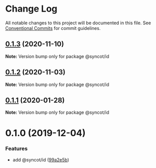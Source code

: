 # Change Log

All notable changes to this project will be documented in this file.
See [Conventional Commits](https://conventionalcommits.org) for commit guidelines.

## [0.1.3](https://github.com/SyncOT/SyncOT/compare/@syncot/id@0.1.2...@syncot/id@0.1.3) (2020-11-10)

**Note:** Version bump only for package @syncot/id





## [0.1.2](https://github.com/SyncOT/SyncOT/compare/@syncot/id@0.1.1...@syncot/id@0.1.2) (2020-11-03)

**Note:** Version bump only for package @syncot/id





## [0.1.1](https://github.com/SyncOT/SyncOT/compare/@syncot/id@0.1.0...@syncot/id@0.1.1) (2020-01-28)

**Note:** Version bump only for package @syncot/id





# 0.1.0 (2019-12-04)


### Features

* add @syncot/id ([99a2e5b](https://github.com/SyncOT/SyncOT/commit/99a2e5be3d790af5e97e7aac7a629acfe4ff82f0))

